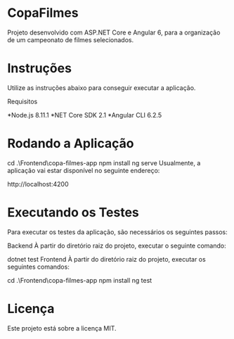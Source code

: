 # CopaFilmes
Projeto desenvolvido com ASP.NET Core e Angular 6, para a organização de um campeonato de filmes selecionados.

# Instruções
Utilize as instruções abaixo para conseguir executar a aplicação.

Requisitos

*Node.js 8.11.1
*NET Core SDK 2.1
*Angular CLI 6.2.5

# Rodando a Aplicação


cd .\Frontend\copa-filmes-app
npm install
ng serve
Usualmente, a aplicação vai estar disponível no seguinte endereço:

http://localhost:4200

# Executando os Testes

Para executar os testes da aplicação, são necessários os seguintes passos:

Backend
À partir do diretório raiz do projeto, executar o seguinte comando:

dotnet test
Frontend
À partir do diretório raiz do projeto, executar os seguintes comandos:

cd .\Frontend\copa-filmes-app
npm install
ng test

# Licença
Este projeto está sobre a licença MIT.
